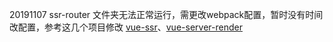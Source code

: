 
20191107
ssr-router 文件夹无法正常运行，需更改webpack配置，暂时没有时间改配置，参考这几个项目修改
[vue-ssr](https://github.com/ParadeTo/vue-ssr)、[vue-server-render](https://github.com/SantiagoGdaR/vue-server-render)
